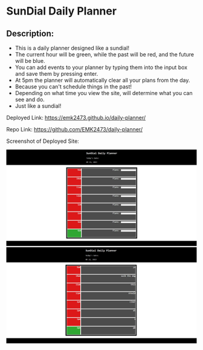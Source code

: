 # SunDial Daily Planner

## Description:
- This is a daily planner designed like a sundial!
- The current hour will be green, while the past will be red, and the future will be blue.
- You can add events to your planner by typing them into the input box and save them by pressing enter. 
- At 5pm the planner will automatically clear all your plans from the day.
- Because you can't schedule things in the past!
- Depending on what time you view the site, will determine what you can see and do. 
- Just like a sundial!


Deployed Link: https://emk2473.github.io/daily-planner/

Repo Link: https://github.com/EMK2473/daily-planner/

Screenshot of Deployed Site:

![Sundial Site without events](/assets/SDSS2.jpg)
![Sundial Site](./assets/SDSS1.jpg)
